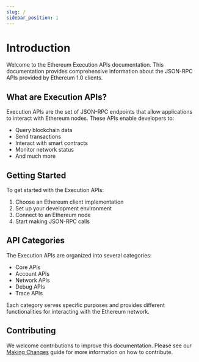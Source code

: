 ```yaml
---
slug: /
sidebar_position: 1
---
```


# Introduction

Welcome to the Ethereum Execution APIs documentation. This documentation provides comprehensive information about the JSON-RPC APIs provided by Ethereum 1.0 clients.

## What are Execution APIs?

Execution APIs are the set of JSON-RPC endpoints that allow applications to interact with Ethereum nodes. These APIs enable developers to:

- Query blockchain data
- Send transactions
- Interact with smart contracts
- Monitor network status
- And much more

## Getting Started

To get started with the Execution APIs:

1. Choose an Ethereum client implementation
2. Set up your development environment
3. Connect to an Ethereum node
4. Start making JSON-RPC calls

## API Categories

The Execution APIs are organized into several categories:

- Core APIs
- Account APIs
- Network APIs
- Debug APIs
- Trace APIs

Each category serves specific purposes and provides different functionalities for interacting with the Ethereum network.

## Contributing

We welcome contributions to improve this documentation. Please see our [Making Changes](/reference/making-changes) guide for more information on how to contribute. 